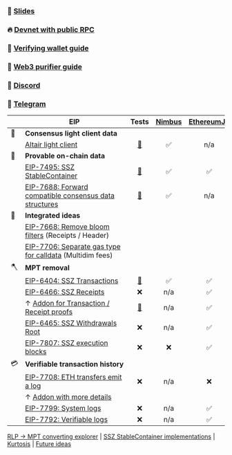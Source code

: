 ### 🛝 [Slides](./slides.pdf)
### 🔥 [Devnet with public RPC](https://ssz-devnet-0.ethpandaops.io)
### 📱 [Verifying wallet guide](./app.md)
### 🔮 [Web3 purifier guide](./rpc.md)
### 💬 [Discord](https://discord.gg/xUmjdjzMNY)
### 📠 [Telegram](https://t.me/+ZJqjzyCQWB8xNzE0)

|| EIP| Tests | [Nimbus](https://github.com/status-im/nimbus-eth2) | [EthereumJS](https://github.com/ethereumjs/ethereumjs-monorepo) | [Helios](https://github.com/a16z/helios) |
| - | - | :-: | :-: | :-: | :-: |
| 🐣 | **Consensus light client data**
|| [Altair light client](https://github.com/ethereum/consensus-specs/blob/dev/specs/altair/light-client/sync-protocol.md) | [🔗](https://github.com/ethereum/consensus-specs/tree/dev/tests/formats/light_client) | ✅ | n/a | ✅ |
| 🦒 | **Provable on-chain data**
|| [EIP-7495: SSZ StableContainer](https://eips.ethereum.org/EIPS/eip-7495) | [🔗](https://github.com/ethereum/consensus-specs/pull/3777) | ✅ | ✅ | ✅ |
|| [EIP-7688: Forward compatible consensus data structures](https://eips.ethereum.org/EIPS/eip-7688) | [🔗](https://github.com/ethereum/consensus-specs/pull/3844) | ✅ | n/a | ✅ |
| 🐼 | **Integrated ideas**
|| [EIP-7668: Remove bloom filters](https://eips.ethereum.org/EIPS/eip-7668) (Receipts / Header)
|| [EIP-7706: Separate gas type for calldata](https://eips.ethereum.org/EIPS/eip-7706) (Multidim fees)
| 🪓 | **MPT removal**
|| [EIP-6404: SSZ Transactions](https://eips.ethereum.org/EIPS/eip-6404) | [🔗](https://github.com/etan-status/latest_fork_tests/commit/eip-6404) | ✅ | ✅ | ✅ |
|| [EIP-6466: SSZ Receipts](https://eips.ethereum.org/EIPS/eip-6466) | ❌ | n/a | ✅ | ❌ |
|| ↑ [Addon for Transaction / Receipt proofs](https://github.com/ethereum/EIPs/pull/8884/files) | [🔗](https://github.com/ethereum/EIPs/blob/737c2c2ec68715a07534318aa67a21bd907e81ec/EIPS/eip-%23%23%23%23.md#test-cases) | n/a | ✅ | ❌ |
|| [EIP-6465: SSZ Withdrawals Root](https://eips.ethereum.org/EIPS/eip-6465) | ❌ | n/a | ✅ | ✅ |
|| [EIP-7807: SSZ execution blocks](https://github.com/ethereum/EIPs/pull/9017/files) | ❌ | ❌ | ✅ | ❌ |
| 💳 | **<nobr>Verifiable transaction history</nobr>**
|| [EIP-7708: ETH transfers emit a log](https://eips.ethereum.org/EIPS/eip-7708) | ❌ | n/a | ❌ | ❌ |
|| ↑ [Addon with more details](https://github.com/ethereum/EIPs/pull/9003/files)
|| [EIP-7799: System logs](https://eips.ethereum.org/EIPS/eip-7799) | ❌ | n/a | ✅ | ❌ |
|| [EIP-7792: Verifiable logs](https://eips.ethereum.org/EIPS/eip-7792) | ❌ | n/a | ✅ | ❌ |

[RLP -> MPT converting explorer](https://eth-light.xyz) \| [SSZ StableContainer implementations](https://stabilitynow.box) \| [Kurtosis](./network_params_pureth.yaml) \| [Future ideas](./future.md)
